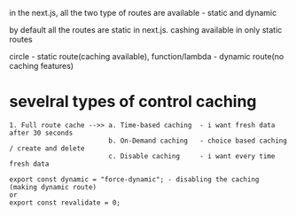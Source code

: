 in the next.js, all the two type of routes are available - static and dynamic

by default all the routes are static in next.js. cashing available in only static routes

circle - static route(caching available), function/lambda - dynamic route(no caching features) 

# sevelral types of control caching

    1. Full route cache -->> a. Time-based caching  - i want fresh data after 30 seconds
                             b. On-Demand caching   - choice based caching / create and delete
                             c. Disable caching     - i want every time fresh data

    export const dynamic = "force-dynamic"; - disabling the caching (making dynamic route)
    or
    export const revalidate = 0;